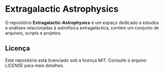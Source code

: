 # Extragalactic Astrophysics

O repositório **Extragalactic-Astrophysics** é um espaço dedicado a estudos e análises relacionadas à astrofísica extragaláctica, contém um conjunto de arquivos, scripts e projetos.

## Licença
Este repositório está licenciado sob a licença MIT. Consulte o arquivo LICENSE para mais detalhes.
